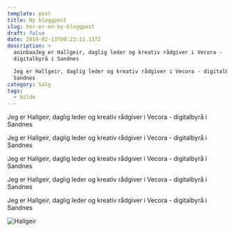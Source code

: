 ```yaml
---
template: post
title: Ny bloggpost
slug: her-er-en-by-bloggpost
draft: false
date: 2019-02-13T00:23:11.137Z
description: >
  aoinbaoJeg er Hallgeir, daglig leder og kreativ rådgiver i Vecora -
  digitalbyrå i Sandnes

  Jeg er Hallgeir, daglig leder og kreativ rådgiver i Vecora - digitalbyrå i
  Sandnes
category: Salg
tags:
  - bilde
---
```

Jeg er Hallgeir, daglig leder og kreativ rådgiver i Vecora - digitalbyrå i Sandnes

Jeg er Hallgeir, daglig leder og kreativ rådgiver i Vecora - digitalbyrå i Sandnes

Jeg er Hallgeir, daglig leder og kreativ rådgiver i Vecora - digitalbyrå i Sandnes

Jeg er Hallgeir, daglig leder og kreativ rådgiver i Vecora - digitalbyrå i Sandnes

Jeg er Hallgeir, daglig leder og kreativ rådgiver i Vecora - digitalbyrå i Sandnes

![Hallgeir](/media/910a2246.jpg "Hallgeir")
